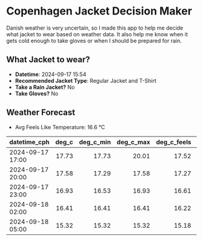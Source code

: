 
# Copenhagen Jacket Decision Maker

Danish weather is very uncertain, so I made this app to help me decide what jacket to wear based on weather data. 
It also help me know when it gets cold enough to take gloves or when I should be prepared for rain.

## What Jacket to wear?

- **Datetime**: 2024-09-17 15:54
- **Recommended Jacket Type**: Regular Jacket and T-Shirt
- **Take a Rain Jacket?** No
- **Take Gloves?** No

## Weather Forecast
- Avg Feels Like Temperature: 16.6 °C

| datetime_cph     |   deg_c |   deg_c_min |   deg_c_max |   deg_c_feels | weather   | wind   | rain   |
|:-----------------|--------:|------------:|------------:|--------------:|:----------|:-------|:-------|
| 2024-09-17 17:00 |   17.73 |       17.73 |       20.01 |         17.52 | Clouds    | Low    | None   |
| 2024-09-17 20:00 |   17.58 |       17.29 |       17.58 |         17.27 | Clouds    | Low    | None   |
| 2024-09-17 23:00 |   16.93 |       16.53 |       16.93 |         16.61 | Clouds    | Low    | None   |
| 2024-09-18 02:00 |   16.41 |       16.41 |       16.41 |         16.22 | Clouds    | Low    | None   |
| 2024-09-18 05:00 |   15.32 |       15.32 |       15.32 |         15.18 | Clouds    | Low    | None   |
        